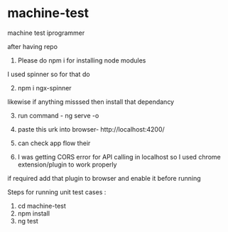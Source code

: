 # machine-test
machine test iprogrammer

after having repo

1) Please do npm i for installing node modules

I used spinner so for that do

2) npm i ngx-spinner

likewise if anything misssed then install that dependancy

3) run command - ng serve -o

4) paste this urk into browser- http://localhost:4200/

5) can check app flow their

6) I was getting CORS error for API calling in localhost so I used chrome extension/plugin to work properly

if required add that plugin to browser and enable it before running


Steps for running unit test cases :
 1) cd machine-test
 2) npm install
 3) ng test


